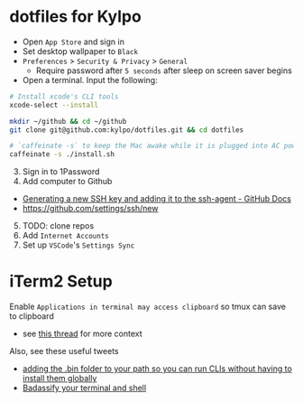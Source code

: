 # dotfiles for Kylpo
- Open `App Store` and sign in
- Set desktop wallpaper to `Black`
- `Preferences` > `Security & Privacy` > `General`
  - Require password after `5 seconds` after sleep on screen saver begins
- Open a terminal. Input the following:

```sh
# Install xcode's CLI tools
xcode-select --install

mkdir ~/github && cd ~/github
git clone git@github.com:kylpo/dotfiles.git && cd dotfiles

# `caffeinate -s` to keep the Mac awake while it is plugged into AC power
caffeinate -s ./install.sh
```

3. Sign in to 1Password
4. Add computer to Github
  - [Generating a new SSH key and adding it to the ssh-agent - GitHub Docs](https://docs.github.com/en/github/authenticating-to-github/connecting-to-github-with-ssh/generating-a-new-ssh-key-and-adding-it-to-the-ssh-agent)
  - https://github.com/settings/ssh/new
5. TODO: clone repos
6. Add `Internet Accounts`
7. Set up `VSCode`'s `Settings Sync`

iTerm2 Setup
=======

Enable `Applications in terminal may access clipboard` so tmux can save to
clipboard
- see [this thread](https://github.com/tmux/tmux/issues/592#issuecomment-255763680) for more context

Also, see these useful tweets
- [adding the .bin folder to your path so you can run CLIs without having to install them globally](https://twitter.com/ariabuckles/status/772209060506587136)
- [Badassify your terminal and shell](http://jilles.me/badassify-your-terminal-and-shell/)
